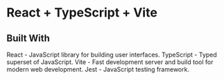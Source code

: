 # React + TypeScript + Vite

## Built With
React - JavaScript library for building user interfaces.
TypeScript - Typed superset of JavaScript.
Vite - Fast development server and build tool for modern web development.
Jest - JavaScript testing framework.
